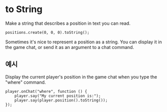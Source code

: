 # to String

Make a string that describes a position in text you can read.

```sig
positions.create(0, 0, 0).toString();
```

Sometimes it's nice to represent a position as a string. You can display it in the game chat, or send it as an argument to a chat command.

## 예시

Display the current player's position in the game chat when you type the "where" command.

```blocks
player.onChat("where", function () {
    player.say("My current position is:");
    player.say(player.position().toString());
});
```